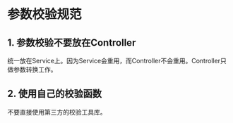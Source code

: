 # 参数校验规范

## 1. 参数校验不要放在Controller

统一放在Service上。因为Service会重用，而Controller不会重用。Controller只做参数转换工作。

## 2. 使用自己的校验函数

不要直接使用第三方的校验工具库。

